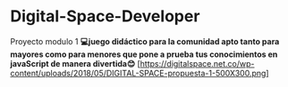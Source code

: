 # Digital-Space-Developer
Proyecto modulo 1 
**💻juego didáctico para la comunidad apto tanto para mayores como para menores que pone a prueba tus conocimientos en javaScript de manera divertida😊**
[https://digitalspace.net.co/wp-content/uploads/2018/05/DIGITAL-SPACE-propuesta-1-500X300.png]
